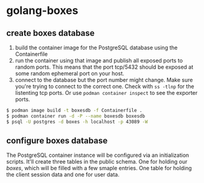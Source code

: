 # golang-boxes

## create boxes database

1. build the container image for the PostgreSQL database using the Containerfile
2. run the container using that image and publish all exposed ports to random ports. This means that the port tcp/5432 should be exposed at some random ephemeral port on your host.
3. connect to the database but the port number might change. Make sure you're trying to connect to the correct one. Check with `ss -tlnp` for the listenting tcp ports. Or use `podman container inspect` to see the exporter ports.

~~~bash
$ podman image build -t boxesdb -f Containerfile .
$ podman container run -d -P --name boxesdb boxesdb
$ psql -U postgres -d boxes -h localhost -p 43089 -W
~~~

## configure boxes database

The PostgreSQL container instance will be configured via an initialization scripts. It'll create three tables in the public schema. One for holding our _boxes_, which will be filled with a few smaple entries. One table for holding the client session data and one for user data.

